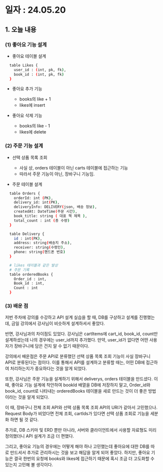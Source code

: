 # 일자 : 24.05.20

## 1. 오늘 내용

### (1) 좋아요 기능 설계
- 좋아요 테이블 설계
```sh
  table Likes {
    user_id : (int, pk, fk),
    book_id : (int, pk, fk)
  }
```

- 좋아요 추가 기능
  - books의 like + 1
  - likes에 insert
    
- 좋아요 삭제 기능
  - books의 like - 1
  - likes에 delete

### (2) 주문 기능 설계
- 선택 상품 목록 조회
  - 사실 상, orders 테이블이 아닌 carts 테이블에 접근하는 기능
  - 따라서 주문 기능이 아닌, 장바구니 기능임.

- 주문 테이블 설계
```sh
  table Orders {
    orderId: int (PK),
    delivery_id: int(PK),
    deliveryInfo: DELIVERY(json, 배송 정보),
    createdAt: DateTime(주문 시간),
    book_title: string ( 대표 책 제목 ),
    total_count : int (총 수량)
  }

  table Delivery {
    id : int(PK),
    address: string(배송지 주소),
    receiver: string(수령인),
    phone: string(핸드폰 번호)
  }

  # likes 테이블과 같은 발상
  # 주문 기록
  table orderedBooks {
    Order_id : int,
    Book_id : int,
    Count : int
  }
```


### (3) 배운 점

저번 주차에 강의를 수강하고 API 설계 실습을 할 때,
DB를 구상하고 설계를 진행했는데, 금일 강의에서 강사님이 비슷하게 설계하셔서 좋았다.

반면, 강사님과의 차이점도 있었다.
강사님은 cartItems에 cart_id, book_id, count만 설계하셨는데
나의 경우에는 user_id까지 추가했다.
만약, user_id가 없다면 어떤 사용자가 장바구니에 담은 건지 알 수 없기 때문이다.

강의에서 배운점은 주문 API로 분류했던 선택 상품 목록 조회 기능이 사실 장바구니 API로
분류된다는 점이다. 이를 통해서 API를 설계하고 분류할 때는,
어떤 DB에 접근하여 처리하는지가 중요하다는 것을 알게 되었다.

또한, 강사님은 주문 기능을 설계하기 위해서 deliverys, orders 테이블을 만드셨다.
이 때, 좋아요 기능 설계에 착안하여 bookId 배열을 DB에 저장하지 말고,
Order_id와 book_id, count로 나타내는 orderedBooks 테이블을 새로 만드는 것이
더 좋은 방법이라는 것을 알게 되었다.

이 때, 장바구니 전체 조회 API와 선택 상품 목록 조회 API의 URI가 같아서 고민했으나.
Request Body가 비었다면 전체 조회, cartIds가 있다면 선택 상품 조회로 기능을 세분화 하면 될 것 같다.

추가로, DB 스키마 및 ERD 뿐만 아니라, 서버와 클라이언트에서 사용할 자료형도 미리
정의했더니 API 설계가 조금 더 편했다.

그리고, 좋아요 기능의 경우에는 어떻게 해야 하나 고민했는데
좋아요에 대한 DB를 따로 만드셔서 추가로 관리하시는 것을 보고
해답을 알게 되어 좋았다.
하지만, 좋아요 기능은 결국 한번의 요청에 books와 likes에 접근하기 때문에
혹시 조금 더 고도화할 수 있는지 고민해 볼 생각이다.
